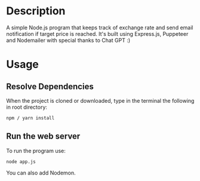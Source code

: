 # Description
A simple Node.js program that keeps track of exchange rate and send email notification if target price is reached.
It's built using Express.js, Puppeteer and Nodemailer with special thanks to Chat GPT :)

# Usage
## Resolve Dependencies
When the project is cloned or downloaded, type in the terminal the following in root directory:
```
npm / yarn install
```
## Run the web server
To run the program use:
```
node app.js
```
You can also add Nodemon.
